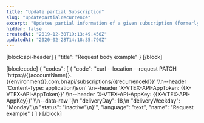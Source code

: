 ```yaml
---
title: "Update partial Subscription"
slug: "updatepartialrecurrence"
excerpt: "Updates partial information of a given subscription (formerly Recurrence)."
hidden: false
createdAt: "2019-12-30T19:13:49.450Z"
updatedAt: "2020-02-28T14:18:35.790Z"
---
```

[block:api-header]
{
  "title": "Request body example"
}
[/block]

[block:code]
{
  "codes": [
    {
      "code": "curl --location --request PATCH 'https://{{accountName}}.{{environment}}.com.br/api/subscriptions/{{recurrenceId}}' \\\n--header 'Content-Type: application/json' \\\n--header 'X-VTEX-API-AppToken: {{X-VTEX-API-AppToken}}' \\\n--header 'X-VTEX-API-AppKey: {{X-VTEX-API-AppKey}}' \\\n--data-raw '{\n    \"deliveryDay\": 18,\n    \"deliveryWeekday\": \"Monday\",\n    \"status\": \"inactive\"\n}'",
      "language": "text",
      "name": "Request example"
    }
  ]
}
[/block]